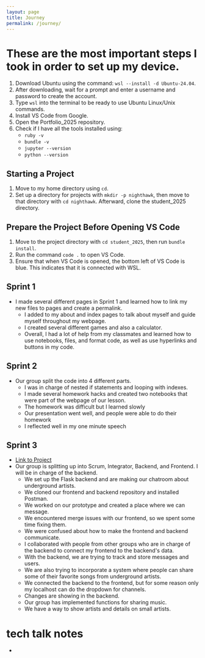 ```yaml
---
layout: page
title: Journey
permalink: /journey/
---
```

# These are the most important steps I took in order to set up my device.

1. Download Ubuntu using the command: `wsl --install -d Ubuntu-24.04`.
2. After downloading, wait for a prompt and enter a username and password to create the account.
3. Type `wsl` into the terminal to be ready to use Ubuntu Linux/Unix commands.
4. Install VS Code from Google.
5. Open the Portfolio_2025 repository.
6. Check if I have all the tools installed using:
   - `ruby -v`
   - `bundle -v`
   - `jupyter --version`
   - `python --version`

## Starting a Project

1. Move to my home directory using `cd`.
2. Set up a directory for projects with `mkdir -p nighthawk`, then move to that directory with `cd nighthawk`. Afterward, clone the student_2025 directory.

## Prepare the Project Before Opening VS Code

1. Move to the project directory with `cd student_2025`, then run `bundle install`.
2. Run the command `code .` to open VS Code.
3. Ensure that when VS Code is opened, the bottom left of VS Code is blue. This indicates that it is connected with WSL.

## Sprint 1

- I made several different pages in Sprint 1 and learned how to link my new files to pages and create a permalink.
  - I added to my about and index pages to talk about myself and guide myself throughout my webpage.
  - I created several different games and also a calculator.
  - Overall, I had a lot of help from my classmates and learned how to use notebooks, files, and format code, as well as use hyperlinks and buttons in my code.

## Sprint 2

- Our group split the code into 4 different parts.
  - I was in charge of nested if statements and looping with indexes.
  - I made several homework hacks and created two notebooks that were part of the webpage of our lesson.
  - The homework was difficult but I learned slowly
  - Our presentation went well, and people were able to do their homework
  - I reflected well in my one minute speech

## Sprint 3

- [Link to Project](https://nighthawkcoders.github.io/flocker_frontend/undgdmusic/)
- Our group is splitting up into Scrum, Integrator, Backend, and Frontend. I will be in charge of the backend.
  - We set up the Flask backend and are making our chatroom about underground artists.
  - We cloned our frontend and backend repository and installed Postman.
  - We worked on our prototype and created a place where we can message.
  - We encountered merge issues with our frontend, so we spent some time fixing them.
  - We were confused about how to make the frontend and backend communicate.
  - I collaborated with people from other groups who are in charge of the backend to connect my frontend to the backend's data.
  - With the backend, we are trying to track and store messages and users.
  - We are also trying to incorporate a system where people can share some of their favorite songs from underground artists.
  - We connected the backend to the frontend, but for some reason only my localhost can do the dropdown for channels.
  - Changes are showing in the backend.
  - Our group has implemented functions for sharing music.
  - We have a way to show artists and details on small artists.

# tech talk notes
 - 
<script src="https://utteranc.es/client.js"
        repo="Ellioty15/Elliot_2025"
        issue-term="pathname"
        theme="github-light"
        crossorigin="anonymous"
        async>
</script>